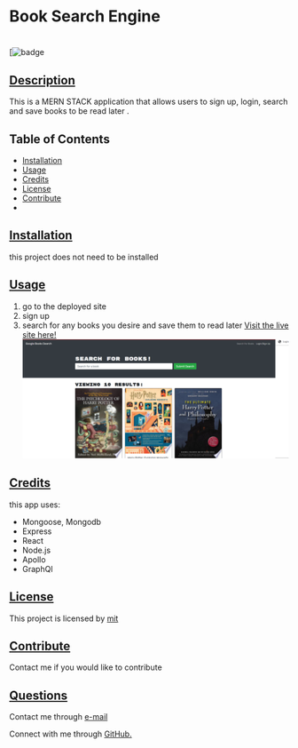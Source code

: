 # Book Search Engine 

# 
[![badge](https://img.shields.io/badge/license-mit-blueviolet)
    
## [Description](table-of-conents)

This is a MERN STACK application that allows users to sign up, login, search and save books to be read later .  


## Table of Contents 

* [Installation](#installation)
* [Usage](#usage)
* [Credits](#credits)
* [License](#license)
* [Contribute](#contribute)
* 


## [Installation](#table-of-contents)

this project does not need to be installed

## [Usage](#table-of-contents)

1. go to the deployed site 
2. sign up 
3. search for any books you desire and save them to read later
[Visit the live site here!](https://calm-atoll-00278.herokuapp.com/)
![book-search-engine-page](assets/book-search-engine.png)

## [Credits](#table-of-contents)

this app uses:
- Mongoose, Mongodb  
- Express 
- React 
- Node.js
- Apollo 
- GraphQl 

## [License](#table-of-contents)


This project is licensed by 
[mit](https://choosealicense.com/licenses/mit)

    

## [Contribute](#table-of-contents)

Contact me if you would like to contribute 


## [Questions](#table-of-contents)


Contact me through [e-mail](mailto:marquez.jay444@gmail.com)

Connect with me through [GitHub.](https://www.github.com/Jay-MM)

